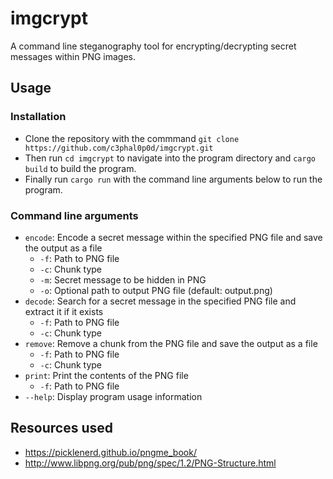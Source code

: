 # imgcrypt
A command line steganography tool for encrypting/decrypting secret messages within PNG images.  

## Usage
### Installation
- Clone the repository with the commmand ```git clone https://github.com/c3phal0p0d/imgcrypt.git```
- Then run ```cd imgcrypt``` to navigate into the program directory and ```cargo build``` to build the program.
- Finally run ```cargo run``` with the command line arguments below to run the program.
### Command line arguments
* ```encode```: Encode a secret message within the specified PNG file and save the output as a file
    * ```-f```: Path to PNG file
    * ```-c```: Chunk type
    * ```-m```: Secret message to be hidden in PNG
    * ```-o```: Optional path to output PNG file (default: output.png)
* ```decode```: Search for a secret message in the specified PNG file and extract it if it exists
    * ```-f```: Path to PNG file
    * ```-c```: Chunk type
* ```remove```: Remove a chunk from the PNG file and save the output as a file
    * ```-f```: Path to PNG file
    * ```-c```: Chunk type
* ```print```: Print the contents of the PNG file
    * ```-f```: Path to PNG file
* ```--help```: Display program usage information

## Resources used
- https://picklenerd.github.io/pngme_book/
- http://www.libpng.org/pub/png/spec/1.2/PNG-Structure.html
